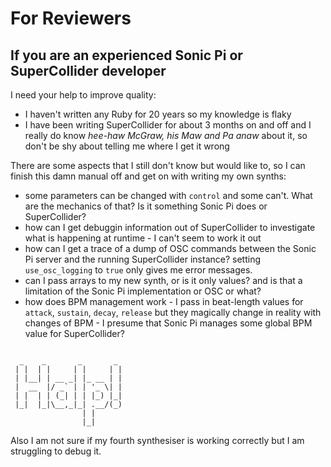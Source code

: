 # For Reviewers

## If you are an experienced Sonic Pi or SuperCollider developer

I need your help to improve quality:

* I haven't written any Ruby for 20 years so my knowledge is flaky
* I have been writing SuperCollider for about 3 months on and off and I really do know *hee-haw McGraw, his Maw and Pa anaw* about it, so don't be shy about telling me where I get it wrong

There are some aspects that I still don't know but would like to, so I can finish this damn manual off and get on with writing my own synths:

* some parameters can be changed with `control` and some can't. What are the mechanics of that? Is it something Sonic Pi does or SuperCollider?
* how can I get debuggin information out of SuperCollider to investigate what is happening at runtime - I can't seem to work it out
* how can I get a trace of a dump of OSC commands between the Sonic Pi server and the running SuperCollider instance? setting `use_osc_logging` to `true` only gives me error messages.
* can I pass arrays to my new synth, or is it only values? and is that a limitation of the Sonic Pi implementation or OSC or what?
* how does BPM management work - I pass in beat-length values for `attack`, `sustain`, `decay`, `release` but they magically change in reality with changes of BPM - I presume that Sonic Pi manages some global BPM value for SuperCollider?

```

  _    _       _       _ 
 | |  | |     | |     | |
 | |__| | __ _| |_ __ | |
 |  __  |/ _` | | '_ \| |
 | |  | | (_| | | |_) |_|
 |_|  |_|\__,_|_| .__/(_)
                | |      
                |_|      

```

Also I am not sure if my fourth synthesiser is working correctly but I am struggling to debug it.
